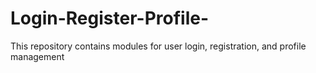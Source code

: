 # Login-Register-Profile-
This repository contains modules for user login, registration, and profile management 

